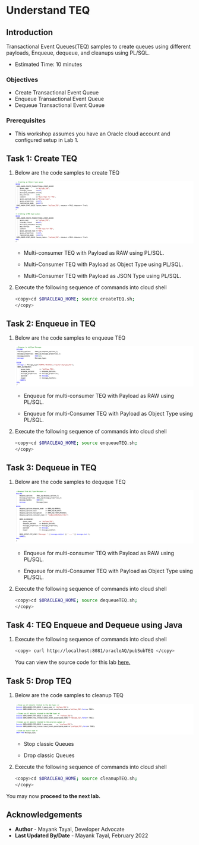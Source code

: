 # Understand TEQ

## Introduction

Transactional Event Queues(TEQ) samples to create queues using different payloads, Enqueue, dequeue, and cleanups using PL/SQL.

- Estimated Time: 10 minutes

### Objectives

- Create Transactional Event Queue
- Enqueue Transactional Event Queue
- Dequeue Transactional Event Queue

### Prerequisites

- This workshop assumes you have an Oracle cloud account and configured setup in Lab 1.

## Task 1: Create TEQ

1. Below are the code samples to create TEQ

    ![teqCreate](./images/create-teq.png " ")

    - Multi-consumer TEQ with Payload as RAW using PL/SQL.

    - Multi-Consumer TEQ with Payload as Object Type using PL/SQL.

    - Multi-Consumer TEQ with Payload as JSON Type using PL/SQL.

2. Execute the following sequence of commands into cloud shell

    ```bash
    <copy>cd $ORACLEAQ_HOME; source createTEQ.sh;
    </copy>
    ```

## Task 2: Enqueue in TEQ

1. Below are the code samples to enqueue TEQ

    ![enqueueTEQ](./images/enqueue-teq.png " ")

    - Enqueue for multi-consumer TEQ with Payload as RAW using PL/SQL.

    - Enqueue for multi-Consumer TEQ with Payload as Object Type using PL/SQL.

2. Execute the following sequence of commands into cloud shell

    ```bash
    <copy>cd $ORACLEAQ_HOME; source enqueueTEQ.sh;
    </copy>
    ```

## Task 3: Dequeue in TEQ

1. Below are the code samples to dequque TEQ

    ![dequeueTEQ](./images/dequeue-teq.png " ")

    - Enqueue for multi-consumer TEQ with Payload as RAW using PL/SQL.

    - Enqueue for multi-Consumer TEQ with Payload as Object Type using PL/SQL.

2. Execute the following sequence of commands into cloud shell

    ```bash
    <copy>cd $ORACLEAQ_HOME; source dequeueTEQ.sh;
    </copy>
    ```

## Task 4: TEQ Enqueue and Dequeue using Java

1. Execute the following sequence of commands into cloud shell

    ```bash
    <copy> curl http://localhost:8081/oracleAQ/pubSubTEQ </copy>
    ```

    You can view the source code for this lab [here.](https://github.com/oracle/microservices-datadriven/tree/main/workshops/oracleAQ/aqJava/src/main/java/com/examples/enqueueDequeueTEQ/EnqueueDequeueTEQ.java)

## Task 5: Drop TEQ

1. Below are the code samples to cleanup TEQ

    ![cleanupTEQ](./images/cleanup-teq.png " ")

    - Stop classic Queues

    - Drop classic Queues

2. Execute the following sequence of commands into cloud shell

    ```bash
    <copy>cd $ORACLEAQ_HOME; source cleanupTEQ.sh;
    </copy>
    ```

 You may now **proceed to the next lab.**

## Acknowledgements

- **Author** - Mayank Tayal, Developer Advocate
- **Last Updated By/Date** - Mayank Tayal, February 2022
